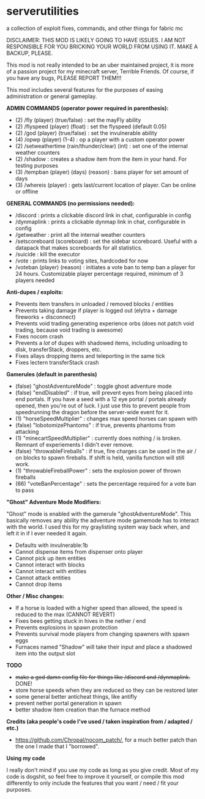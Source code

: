 # serverutilities
a collection of exploit fixes, commands, and other things for fabric mc

DISCLAIMER: THIS MOD IS LIKELY GOING TO HAVE ISSUES. I AM NOT RESPONSIBLE FOR YOU BRICKING YOUR WORLD FROM USING IT. MAKE A BACKUP, PLEASE.

This mod is not really intended to be an uber maintained project, it is more of a passion project for my minecraft server, Terrible Friends. Of course, if you have any bugs, PLEASE REPORT THEM!!!

This mod includes several features for the purposes of easing administration or general gameplay.


**ADMIN COMMANDS (operator power required in parenthesis):**
  - (2) /fly (player) (true/false) : set the mayFly ability
  - (2) /flyspeed (player) (float) : set the flyspeed (default 0.05)
  - (2) /god (player) (true/false) : set the invulnerable ability
  - (4) /opwp (player) (1-4) : op a player with a custom operator power
  - (2) /setweathertime (rain/thunder/clear) (int) : set one of the internal weather counters
  - (2) /shadow : creates a shadow item from the item in your hand. For testing purposes
  - (3) /tempban (player) (days) (reason) : bans player for set amount of days
  - (3) /whereis (player) : gets last/current location of player. Can be online or offline
  
  
**GENERAL COMMANDS (no permissions needed):**
  - /discord : prints a clickable discord link in chat, configurable in config
  - /dynmaplink : prints a clickable dynmap link in chat, configurable in config
  - /getweather : print all the internal weather counters
  - /setscoreboard (scoreboard) : set the sidebar scoreboard. Useful with a datapack that makes scoreboards for all statistics.
  - /suicide : kill the executor
  - /vote : prints links to voting sites, hardcoded for now
  - /voteban (player) (reason) : initiates a vote ban to temp ban a player for 24 hours. Customizable player percentage required, minimum of 3 players needed

  
**Anti-dupes / exploits:**
  - Prevents item transfers in unloaded / removed blocks / entities
  - Prevents taking damage if player is logged out (elytra + damage fireworks + disconnect)
  - Prevents void trading generating experience orbs (does not patch void trading, because void trading is awesome)
  - Fixes nocom crash
  - Prevents a *lot* of dupes with shadowed items, including unloading to disk, transferStack, droppers, etc.
  - Fixes allays dropping items and teleporting in the same tick
  - Fixes lectern transferStack crash

**Gamerules (default in parenthesis)**
  - (false) "ghostAdventureMode" : toggle ghost adventure mode
  - (false) "endDisabled" : if true, will prevent eyes from being placed into end portals. If you have a seed with a 12 eye portal / portals already opened, then you're out of luck. I just use this to prevent people from speedrunning the dragon before the server-wide event for it.  
  - (1) "horseSpeedMultiplier" : changes max speed horses can spawn with
  - (false) "lobotomizePhantoms" :  if true, prevents phantoms from attacking  
  - (1) "minecartSpeedMultiplier" : currently does nothing / is broken. Remnant of experiements I didn't ever remove.
  - (false) "throwableFireballs" : if true, fire charges can be used in the air / on blocks to spawn fireballs. If shift is held, vanilla function will still work.
  - (1) "throwableFireballPower" : sets the explosion power of thrown fireballs
  - (66) "voteBanPercentage" : sets the percentage required for a vote ban to pass
  
  
**"Ghost" Adventure Mode Modifiers:**
  
  "Ghost" mode is enabled with the gamerule "ghostAdventureMode". This basically removes any ability the adventure mode gamemode has to interact with the world. I used this for my graylisting system way back when, and left it in if I ever needed it again.
  
  - Defaults with invulnerable:1b
  - Cannot dispense items from dispenser onto player
  - Cannot pick up item entities
  - Cannot interact with blocks
  - Cannot interact with entities
  - Cannot attack entities
  - Cannot drop items
  
**Other / Misc changes:**
  - If a horse is loaded with a higher speed than allowed, the speed is reduced to the max (CANNOT REVERT)
  - Fixes bees getting stuck in hives in the nether / end
  - Prevents explosions in spawn protection
  - Prevents survival mode players from changing spawners with spawn eggs
  - Furnaces named "Shadow" will take their input and place a shadowed item into the output slot
  

**TODO**
  - ~~make a god damn config file for things like /discord and /dynmaplink.~~ DONE!
  - store horse speeds when they are reduced so they can be restored later
  - some general better anticheat things, like antifly
  - prevent nether portal generation in spawn
  - better shadow item creation than the furnace method


**Credits (aka people's code I've used / taken inspiration from / adapted / etc.)**
- https://github.com/Chropal/nocom_patch/, for a much better patch than the one I made that I "borrowed".

**Using my code**

I really don't mind if you use my code as long as you give credit. Most of my code is dogshit, so feel free to improve it yourself, or compile this mod differently to only include the features that you want / need / fit your purposes.
